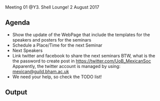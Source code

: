 Meeting 01  @Y3. Shell Lounge!
2 August 2017


## Agenda

* Show the update of the WebPage that include the templates for the speakers and posters for the seminars
* Schedule a Place/Time for the next Seminar
* Next Speakers
* Link twitter and facebook to share the next seminars
  BTW, what is the the password to create post in https://twitter.com/UoB_MexicanSoc
  Apparently, the twitter account is managed by using: mexican@guild.bham.ac.uk
* We need your help, so check the TODO list!

## Output
